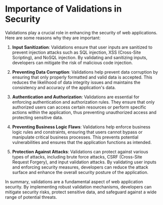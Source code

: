 # Importance of Validations in Security

Validations play a crucial role in enhancing the security of web applications. Here are some reasons why they are important:

1. **Input Sanitization**: Validations ensure that user inputs are sanitized to prevent injection attacks such as SQL injection, XSS (Cross-Site Scripting), and NoSQL injection. By validating and sanitizing inputs, developers can mitigate the risk of malicious code injection.

2. **Preventing Data Corruption**: Validations help prevent data corruption by ensuring that only properly formatted and valid data is accepted. This reduces the likelihood of data integrity issues and maintains the consistency and accuracy of the application's data.

3. **Authentication and Authorization**: Validations are essential for enforcing authentication and authorization rules. They ensure that only authorized users can access certain resources or perform specific actions within the application, thus preventing unauthorized access and protecting sensitive data.

4. **Preventing Business Logic Flaws**: Validations help enforce business logic rules and constraints, ensuring that users cannot bypass or manipulate critical business processes. This prevents potential vulnerabilities and ensures that the application functions as intended.

5. **Protection Against Attacks**: Validations can protect against various types of attacks, including brute force attacks, CSRF (Cross-Site Request Forgery), and input validation attacks. By validating user inputs and enforcing security measures, developers can reduce the attack surface and enhance the overall security posture of the application.

In summary, validations are a fundamental aspect of web application security. By implementing robust validation mechanisms, developers can mitigate security risks, protect sensitive data, and safeguard against a wide range of potential threats.

